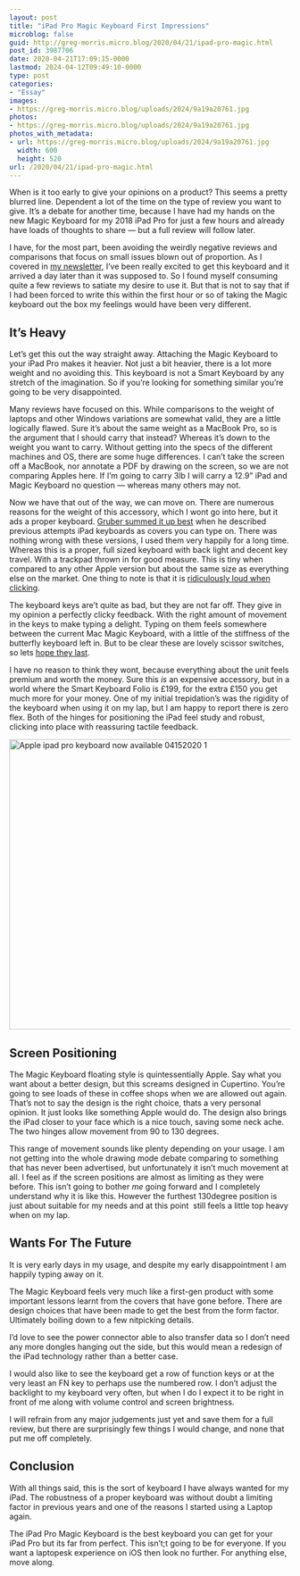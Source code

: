 ```yaml
---
layout: post
title: "iPad Pro Magic Keyboard First Impressions"
microblog: false
guid: http://greg-morris.micro.blog/2020/04/21/ipad-pro-magic.html
post_id: 3987706
date: 2020-04-21T17:09:15-0000
lastmod: 2024-04-12T09:49:10-0000
type: post
categories:
- "Essay"
images:
- https://greg-morris.micro.blog/uploads/2024/9a19a20761.jpg
photos:
- https://greg-morris.micro.blog/uploads/2024/9a19a20761.jpg
photos_with_metadata:
- url: https://greg-morris.micro.blog/uploads/2024/9a19a20761.jpg
  width: 600
  height: 520
url: /2020/04/21/ipad-pro-magic.html
---
```

<p><!--kg-card-begin: html--></p>
<p>When is it too early to give your opinions on a product? This seems a pretty blurred line. Dependent a lot of the time on the type of review you want to give. It’s a debate for another time, because I have had my hands on the new Magic Keyboard for my 2018 iPad Pro for just a few hours and already have loads of thoughts to share — but a full review will follow later.</p>
<p>I have, for the most part, been avoiding the weirdly negative reviews and comparisons that focus on small issues blown out of proportion. As I covered in <a href="https://gr36.com/greg-thinks-things-3/">my newsletter</a>, I’ve been really excited to get this keyboard and it arrived a day later than it was supposed to. So I found myself consuming quite a few reviews to satiate my desire to use it. But that is not to say that if I had been forced to write this within the first hour or so of taking the Magic keyboard out the box my feelings would have been very different.</p>
<h2>It’s Heavy</h2>
<p>Let’s get this out the way straight away. Attaching the Magic Keyboard to your iPad Pro makes it heavier. Not just a bit heavier, there is a lot more weight and no avoiding this. This keyboard is not a Smart Keyboard by any stretch of the imagination. So if you’re looking for something similar you’re going to be very disappointed.</p>
<p>Many reviews have focused on this. While comparisons to the weight of laptops and other Windows variations are somewhat valid, they are a little logically flawed. Sure it’s about the same weight as a MacBook Pro, so is the argument that I should carry that instead? Whereas it’s down to the weight you want to carry. Without getting into the specs of the different machines and OS, there are some huge differences. I can’t take the screen off a MacBook, nor annotate a PDF by drawing on the screen, so we are not comparing Apples here. If I’m going to carry 3lb I will carry a 12.9” iPad and Magic Keyboard no question — whereas many others may not.</p>
<p>Now we have that out of the way, we can move on. There are numerous reasons for the weight of this accessory, which I wont go into here, but it ads a proper keyboard. <a href="https://daringfireball.net/2020/04/the_ipad_magic_keyboard">Gruber summed it up best</a> when he described previous attempts iPad keyboards as covers you can type on. There was nothing wrong with these versions, I used them very happily for a long time. Whereas this is a proper, full sized keyboard with back light and decent key travel. With a trackpad thrown in for good measure. This is tiny when compared to any other Apple version but about the same size as everything else on the market. One thing to note is that it is <a href="https://twitter.com/GR36/status/1252541993063976962?s=20">ridiculously loud when clicking</a>.</p>
<p>The keyboard keys are’t quite as bad, but they are not far off. They give in my opinion a perfectly clicky feedback. With the right amount of movement in the keys to make typing a delight. Typing on them feels somewhere between the current Mac Magic Keyboard, with a little of the stiffness of the butterfly keyboard left in. But to be clear these are lovely scissor switches, so lets <a href="https://www.cultofmac.com/557431/apple-finally-acknowledges-its-new-macbook-keyboards/">hope they last</a>.</p>
<p>I have no reason to think they wont, because everything about the unit feels premium and worth the money. Sure this <em>is</em> an expensive accessory, but in a world where the Smart Keyboard Folio is £199, for the extra £150 you get much more for your money. One of my initial trepidation’s was the rigidity of the keyboard when using it on my lap, but I am happy to report there is zero flex. Both of the hinges for positioning the iPad feel study and robust, clicking into place with reassuring tactile feedback.</p>
<p><img style="margin-left: auto; margin-right: auto;" title="apple_ipad-pro-keyboard_now-available_04152020-1.jpg" src="https://greg-morris.micro.blog/uploads/2024/9a19a20761.jpg" alt="Apple ipad pro keyboard now available 04152020 1" width="600" height="520" border="0" /></p>
<h2>Screen Positioning</h2>
<p>The Magic Keyboard floating style is quintessentially Apple. Say what you want about a better design, but this screams designed in Cupertino. You’re going to see loads of these in coffee shops when we are allowed out again. That’s not to say the design is the right choice, thats a very personal opinion. It just looks like something Apple would do. The design also brings the iPad closer to your face which is a nice touch, saving some neck ache. The two hinges allow movement from 90 to 130 degrees.</p>
<p>This range of movement sounds like plenty depending on your usage. I am not getting into the whole drawing mode debate comparing to something that has never been advertised, but unfortunately it isn’t much movement at all. I feel as if the screen positions are almost as limiting as they were before. This isn’t going to bother <em>me</em> going forward and I completely understand why it is like this. However the furthest 130degree position is just about suitable for my needs and at this point  still feels a little top heavy when on my lap.</p>
<h2>Wants For The Future</h2>
<p>It is very early days in my usage, and despite my early disappointment I am happily typing away on it.</p>
<p>The Magic Keyboard feels very much like a first-gen product with some important lessons learnt from the covers that have gone before. There are design choices that have been made to get the best from the form factor. Ultimately boiling down to a few nitpicking details.</p>
<p>I’d love to see the power connector able to also transfer data so I don’t need any more dongles hanging out the side, but this would mean a redesign of the iPad technology rather than a better case.</p>
<p>I would also like to see the keyboard get a row of function keys or at the very least an FN key to perhaps use the numbered row. I don’t adjust the backlight to my keyboard very often, but when I do I expect it to be right in front of me along with volume control and screen brightness.</p>
<p>I will refrain from any major judgements just yet and save them for a full review, but there are surprisingly few things I would change, and none that put me off completely.</p>
<h2>Conclusion</h2>
<p>With all things said, this is the sort of keyboard I have always wanted for my iPad. The robustness of a proper keyboard was without doubt a limiting factor in previous years and one of the reasons I started using a Laptop again.</p>
<p>The iPad Pro Magic Keyboard is the best keyboard you can get for your iPad Pro but its far from perfect. This isn’t;t going to be for everyone. If you want a laptopesk experience on iOS then look no further. For anything else, move along.</p>
<p><!--kg-card-end: html--></p>
